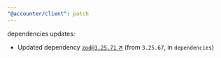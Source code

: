 ```yaml
---
"@accounter/client": patch
---
```

dependencies updates:
  - Updated dependency [`zod@3.25.71` ↗︎](https://www.npmjs.com/package/zod/v/3.25.71) (from `3.25.67`, in `dependencies`)
